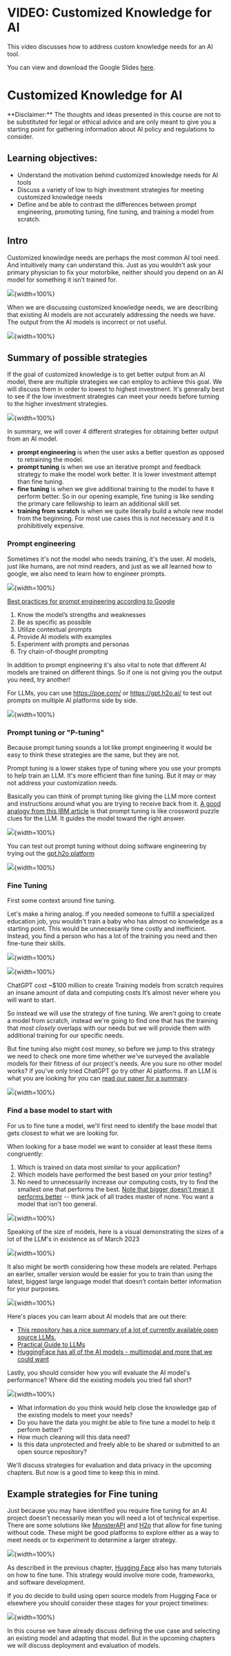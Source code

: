 # VIDEO: Customized Knowledge for AI

This video discusses how to address custom knowledge needs for an AI tool.

<!-- <iframe width="560" height="315" src="https://www.youtube-nocookie.com/embed/ID" title="YouTube video player" frameborder="0" allow="accelerometer; autoplay; clipboard-write; encrypted-media; gyroscope; picture-in-picture" allowfullscreen></iframe> -->

You can view and download the Google Slides [here](https://docs.google.com/presentation/d/1rdVYJyS7xLYDsoZwC99VyQSnnaKelUnsVG4j2rHWjFA/edit).

# Customized Knowledge for AI

<div class = disclaimer>
**Disclaimer:** The thoughts and ideas presented in this course are not to be substituted for legal or ethical advice and are only meant to give you a starting point for gathering information about AI policy and regulations to consider.
</div>

## Learning objectives:

- Understand the motivation behind customized knowledge needs for AI tools
- Discuss a variety of low to high investment strategies for meeting customized knowledge needs
- Define and be able to contrast the differences between prompt engineering, promoting tuning, fine tuning, and training a model from scratch.

## Intro

Customized knowledge needs are perhaps the most common AI tool need. And intuitively many can understand this. Just as you wouldn't ask your primary physician to fix your motorbike, neither should you depend on an AI model for something it isn’t trained for.

![](03d-Determining-AI-Needs-knowledge_files/figure-docx//1rdVYJyS7xLYDsoZwC99VyQSnnaKelUnsVG4j2rHWjFA_g2a0db34665a_0_6.png){width=100%}

When we are discussing customized knowledge needs, we are describing that existing AI models are not accurately addressing the needs we have. The output from the AI models is incorrect or not useful.


![](03d-Determining-AI-Needs-knowledge_files/figure-docx//1rdVYJyS7xLYDsoZwC99VyQSnnaKelUnsVG4j2rHWjFA_g2a62349c7d4_0_1.png){width=100%}

## Summary of possible strategies

If the goal of customized knowledge is to get better output from an AI model, there are multiple strategies we can employ to achieve this goal. We will discuss them in order to lowest to highest investment. It's generally best to see if the low investment strategies can meet your needs before turning to the higher investment strategies.

![](03d-Determining-AI-Needs-knowledge_files/figure-docx//1rdVYJyS7xLYDsoZwC99VyQSnnaKelUnsVG4j2rHWjFA_g2a62349c7d4_0_207.png){width=100%}

In summary, we will cover 4 different strategies for obtaining better output from an AI model.

- **prompt engineering** is when the user asks a better question as opposed to retraining the model.
- **prompt tuning** is when we use an iterative prompt and feedback strategy to make the model work better. It is lower investment attempt than fine tuning.
- **fine tuning** is when we give additional training to the model to have it perform better. So in our opening example, fine tuning is like sending the primary care fellowship to learn an additional skill set.
- **training from scratch** is when we quite literally build a whole new model from the beginning. For most use cases this is not necessary and it is prohibitively expensive.

### Prompt engineering

Sometimes it's not the model who needs training, it's the user.
AI models, just like humans, are not mind readers, and just as we all learned how to google, we also need to learn how to engineer prompts.

![](03d-Determining-AI-Needs-knowledge_files/figure-docx//1rdVYJyS7xLYDsoZwC99VyQSnnaKelUnsVG4j2rHWjFA_g2a62349c7d4_0_272.png){width=100%}

[Best practices for prompt engineering according to Google](https://cloud.google.com/blog/products/application-development/five-best-practices-for-prompt-engineering)

1. Know the model’s strengths and weaknesses
2. Be as specific as possible
3. Utilize contextual prompts
4. Provide AI models with examples
5. Experiment with prompts and personas
6. Try chain-of-thought prompting

In addition to prompt engineering it's also vital to note that different AI models are trained on different things. So if one is not giving you the output you need, try another!

For LLMs, you can use https://poe.com/ or https://gpt.h2o.ai/  to test out prompts on multiple AI platforms side by side.

![](03d-Determining-AI-Needs-knowledge_files/figure-docx//1rdVYJyS7xLYDsoZwC99VyQSnnaKelUnsVG4j2rHWjFA_g2a646d7c3d3_0_39.png){width=100%}

### Prompt tuning or "P-tuning"

Because prompt tuning sounds a lot like prompt engineering it would be easy to think these strategies are the same, but they are not.

Prompt tuning is a lower stakes type of tuning where you use your prompts to help train an LLM. It's more efficient than fine tuning. But it may or may not address your customization needs.

Basically you can think of prompt tuning like giving the LLM more context and instructions around what you are trying to receive back from it. [A good analogy from this IBM article](https://research.ibm.com/blog/what-is-ai-prompt-tuning) is that prompt tuning is like crossword puzzle clues for the LLM. It guides the model toward the right answer.

![](03d-Determining-AI-Needs-knowledge_files/figure-docx//1rdVYJyS7xLYDsoZwC99VyQSnnaKelUnsVG4j2rHWjFA_g2a62349c7d4_0_298.png){width=100%}

You can test out prompt tuning without doing software engineering by trying out the [gpt.h2o platform](https://gpt.h2o.ai/)

![](03d-Determining-AI-Needs-knowledge_files/figure-docx//1rdVYJyS7xLYDsoZwC99VyQSnnaKelUnsVG4j2rHWjFA_g2a646d7c3d3_0_33.png){width=100%}

### Fine Tuning

First some context around fine tuning.

Let's make a hiring analog. If you needed someone to fulfill a specialized education job, you wouldn't train a baby who has almost no knowledge as a starting point. This would be unnecessarily time costly and inefficient. Instead, you find a person who has a lot of the training you need and then fine-tune their skills.

![](03d-Determining-AI-Needs-knowledge_files/figure-docx//1rdVYJyS7xLYDsoZwC99VyQSnnaKelUnsVG4j2rHWjFA_g1965a5f7f0a_0_44.png){width=100%}

![](03d-Determining-AI-Needs-knowledge_files/figure-docx//1rdVYJyS7xLYDsoZwC99VyQSnnaKelUnsVG4j2rHWjFA_g2a62349c7d4_0_235.png){width=100%}

ChatGPT cost ~$100 million to create 
Training models from scratch requires an insane amount of data and computing costs
It’s almost never where you will want to start.


So instead we will use the strategy of fine tuning. We aren't going to create a model from scratch, instead we're going to find one that has the training that *most closely* overlaps with our needs but we will provide them with additional training for our specific needs.

But fine tuning also might cost money, so before we jump to this strategy we need to check one more time whether we've surveyed the available models for their fitness of our project's needs. Are you sure no other model works? if you've only tried ChatGPT go try other AI platforms. If an LLM is what you are looking for you can [read our paper for a summary](https://www.nature.com/articles/d41586-023-03023-4).

![](03d-Determining-AI-Needs-knowledge_files/figure-docx//1rdVYJyS7xLYDsoZwC99VyQSnnaKelUnsVG4j2rHWjFA_g2a646d7c3d3_0_7.png){width=100%}

### Find a base model to start with

For us to fine tune a model, we'll first need to identify the base model that gets closest to what we are looking for.

When looking for a base model we want to consider at least these items congruently:

1. Which is trained on data most similar to your application?
2. Which models have performed the best based on your prior testing?
3. No need to unnecessarily increase our computing costs, try to find the smallest one that performs the best. [Note that bigger doesn't mean it performs better](https://huggingface.co/blog/large-language-models) -- think jack of all trades master of none. You want a model that isn't too general.

![](03d-Determining-AI-Needs-knowledge_files/figure-docx//1rdVYJyS7xLYDsoZwC99VyQSnnaKelUnsVG4j2rHWjFA_g2a62349c7d4_0_261.png){width=100%}

Speaking of the size of models, here is a visual demonstrating the sizes of a lot of the LLM's in existence as of March 2023

![](03d-Determining-AI-Needs-knowledge_files/figure-docx//1rdVYJyS7xLYDsoZwC99VyQSnnaKelUnsVG4j2rHWjFA_g2a646d7c3d3_0_0.png){width=100%}

It also might be worth considering how these models are related. Perhaps an earlier, smaller version would be easier for you to train than using the latest, biggest large language model that doesn’t contain better information for your purposes.

![](03d-Determining-AI-Needs-knowledge_files/figure-docx//1rdVYJyS7xLYDsoZwC99VyQSnnaKelUnsVG4j2rHWjFA_g2a646d7c3d3_0_13.png){width=100%}

Here's places you can learn about AI models that are out there:   

- [This repository has a nice summary of a lot of currently available open source LLMs.](https://github.com/eugeneyan/open-llms)
- [Practical Guide to LLMs](https://github.com/Mooler0410/LLMsPracticalGuide)
- [HuggingFace has all of the AI models - multimodal and more that we could want](https://huggingface.co/models)

Lastly, you should consider how you will evaluate the AI model's performance? Where did the existing models you tried fall short?

![](03d-Determining-AI-Needs-knowledge_files/figure-docx//1rdVYJyS7xLYDsoZwC99VyQSnnaKelUnsVG4j2rHWjFA_g2a62349c7d4_0_329.png){width=100%}

- What information do you think would help close the knowledge gap of the existing models to meet your needs?
- Do you have the data you might be able to fine tune a model to help it perform better?
- How much cleaning will this data need?
- Is this data unprotected and freely able to be shared or submitted to an open source repository?

We'll discuss strategies for evaluation and data privacy in the upcoming chapters. But now is a good time to keep this in mind.

## Example strategies for Fine tuning

Just because you may have identified you require fine tuning for an AI project doesn't necessarily mean you will need a lot of technical expertise. There are some solutions like [MonsterAPI](https://monsterapi.ai/) and [H2o](https://gpt.h2o.ai/) that allow for fine tuning without code. These might be good platforms to explore either as a way to meet needs or to experiment to determine a larger strategy.

![](03d-Determining-AI-Needs-knowledge_files/figure-docx//1rdVYJyS7xLYDsoZwC99VyQSnnaKelUnsVG4j2rHWjFA_g2a62349c7d4_0_305.png){width=100%}

As described in the previous chapter, [Hugging Face](https://huggingface.co) also has many tutorials on how to fine tune. This strategy would involve more code, frameworks, and software development.

If you do decide to build using open source models from Hugging Face or elsewhere you should consider these stages for your project timelines:

![](03d-Determining-AI-Needs-knowledge_files/figure-docx//1rdVYJyS7xLYDsoZwC99VyQSnnaKelUnsVG4j2rHWjFA_g2a646d7c3d3_0_21.png){width=100%}

In this course we have already discuss defining the use case and selecting an existing model and adapting that model. But in the upcoming chapters we will discuss deployment and evaluation of models.
